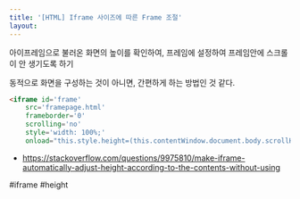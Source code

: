 ```yaml
---
title: '[HTML] Iframe 사이즈에 따른 Frame 조절'
layout: 
---
```


아이프레임으로 불러온 화면의 높이를 확인하여, 프레임에 설정하여 프레임안에 스크롤이 안 생기도록 하기 

동적으로 화면을 구성하는 것이 아니면, 간편하게 하는 방법인 것 같다.

```html
<iframe id='frame' 
    src='framepage.html'
    frameborder='0' 
    scrolling='no' 
    style='width: 100%;'
    onload="this.style.height=(this.contentWindow.document.body.scrollHeight+20)+'px';"></iframe>
```

* https://stackoverflow.com/questions/9975810/make-iframe-automatically-adjust-height-according-to-the-contents-without-using


#iframe #height 
